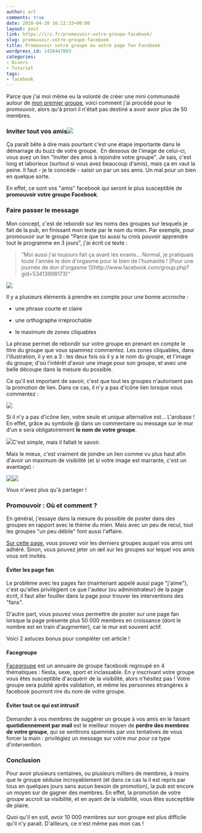 ```yaml
---
author: art
comments: true
date: 2010-04-28 16:12:33+00:00
layout: post
link: https://irz.fr/promouvoir-votre-groupe-facebook/
slug: promouvoir-votre-groupe-facebook
title: Promouvoir votre groupe ou votre page fan Facebook
wordpress_id: 1438447803
categories:
- Divers
- Tutoriel
tags:
- facebook
---
```


Parce que j'ai moi même eu la volonté de créer une mini communauté autour de [mon premier groupe](https://www.facebook.com/irz.fr/), voici comment j'ai procédé pour le promouvoir, alors qu'à priori il n'était pas destiné a avoir avoir plus de 50 membres.



### Inviter tout vos amis[![](https://static.irz.fr/2010/04/inviter-membres-groupe-facebook.png)](https://static.irz.fr/2010/04/inviter-membres-groupe-facebook.png)



Ça paraît bête à dire mais pourtant c'est une étape importante dans le démarrage du buzz de votre groupe.  En dessous de l'image de celui-ci, vous avez un lien "Inviter des amis à rejoindre votre groupe". Je sais, c'est long et laborieux (surtout si vous avez beaucoup d'amis), mais ça en vaut la peine. Il faut - je le concède - saisir un par un ses amis. Un mal pour un bien en quelque sorte.

En effet, ce sont vos "amis" facebook qui seront le plus susceptible de **promouvoir votre groupe Facebook**.



### Faire passer le message



Mon concept,  c'est de rebondir sur les noms des groupes sur lesquels je fait de la pub, en finissant   mon texte par le nom du mien. Par exemple, pour promouvoir sur le groupe "Parce que toi aussi tu crois pouvoir apprendre tout le programme en 3 jours", j'ai écrit ce texte :



<blockquote>"Moi aussi j'ai toujours fait ça avant les exams... Normal, je pratiquais toute l'année le don d'orgasme pour le bien de l'humanité ! [Pour une journée de don d'orgasme !](http://www.facebook.com/group.php?gid=53413998173)"</blockquote>



[![](https://static.irz.fr/2010/04/message-promo-groupe-don-orgasme.png)](https://static.irz.fr/2010/04/message-promo-groupe-don-orgasme.png)

Il y a plusieurs éléments à prendre en compte pour une bonne accroche :




    
  * une phrase courte et claire

    
  * une orthographe irréprochable

    
  * le maximum de zones cliquables



La phrase permet de rebondir sur votre groupe en prenant en compte le titre du groupe que vous spammez commentez. Les zones cliquables, dans  l'illustration, il y en a 3 : les deux fois où il y a le nom du groupe, et l'image du groupe; d'où l'intérêt d'avoir une image pour son groupe, et avec une belle découpe dans la mesure du possible.

Ce qu'il est important de savoir, c'est que tout les groupes n'autorisent pas la promotion de lien. Dans ce cas, il n'y a pas d'icône lien lorsque vous commentez :

[![](https://static.irz.fr/2010/04/joindre-un-lien-groupe-facebook.png)](https://static.irz.fr/2010/04/joindre-un-lien-groupe-facebook.png)

Si il n'y a pas d'icône lien, votre seule et unique alternative est... L'arobase ! En effet, grâce au symbole @ dans un commentaire ou message sur le mur d'un e sera obligatoirement **le nom de votre groupe**.

[![](https://static.irz.fr/2010/04/arobase-c-est-la-vie-groupe-facebook.png)](https://static.irz.fr/2010/04/arobase-c-est-la-vie-groupe-facebook.png)C'est simple, mais il fallait le savoir.

Mais le mieux, c'est vraiment de joindre un lien comme vu plus haut afin d'avoir un maximum de visibilité (et si votre image est marrante, c'est un avantage) :

[![](https://static.irz.fr/2010/04/joindre-un-lien-groupe-facebook2.png)](https://static.irz.fr/2010/04/joindre-un-lien-groupe-facebook2.png)[![](https://static.irz.fr/2010/04/joindre-un-lien-groupe-facebook3.png)](https://static.irz.fr/2010/04/joindre-un-lien-groupe-facebook3.png)

Vous n'avez plus qu'à partager !



### Promouvoir : Où et comment ?



En général, j'essaye dans la mesure du possible de poster dans des   groupes en rapport avec le thème du mien. Mais avec un peu de recul,   tout les groupes "un peu débile" font aussi l'affaire.

[Sur cette page](http://www.facebook.com/groups.php), vous  pouvez voir les derniers groupes auquel vos amis ont adhéré. Sinon, vous  pouvez jeter un œil sur les groupes sur lequel vos amis vous ont  invités.



#### Éviter les page fan



Le problème avec les pages fan (maintenant appelé aussi page "j'aime"), c'est qu'elles privilégient ce que l'auteur (ou administrateur) de la page écrit, il faut aller fouiller dans la page pour trouver les interventions des "fans".

D'autre part, vous pouvez vous permettre de poster sur une page fan lorsque la page présente plus 50 000 membres en croissance (dont le nombre est en train d'augmenter), car le mur est souvent actif.

Voici 2 astuces bonus pour compléter cet article !




#### Facegroupe



[Facegroupe](http://facegroupe.fr/) est un annuaire de groupe facebook regroupé en 4 thématiques : fiesta, sexe, sport et inclassable. En y inscrivant votre groupe vous êtes susceptible d'acquérir de la visibilité, alors n'hésitez pas ! Votre groupe sera publié après validation, et même les personnes étrangères à facebook pourront rire du nom de votre groupe.



#### Éviter tout ce qui est intrusif



Demander à vos membres de suggérer un groupe à vos amis en le faisant **quotidiennement par mail** est le meilleur moyen de **perdre des membres de votre groupe**, qui se sentirons spammés par vos tentatives de vous forcer la main : privilégiez un message sur votre mur pour ce type d'intervention.




### Conclusion



Pour avoir plusieurs centaines, ou plusieurs milliers de membres, à moins que le groupe séduise incroyablement (et dans ce cas la il est repris par tous en quelques jours sans aucun besoin de promotion), la pub est encore un moyen sur de gagner des membres. En effet, la promotion de votre groupe accroit sa visibilité, et en ayant de la visibilité, vous êtes susceptible de plaire.

Quoi qu'il en soit, avoir 10 000 membres sur son groupe est plus difficile qu'il n'y parait. D'ailleurs, ce n'est même pas mon cas !
